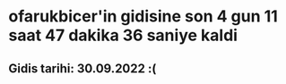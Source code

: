 # ofarukbicer'in gidisine son 4 gun 11 saat 47 dakika 36 saniye kaldi

## Gidis tarihi: 30.09.2022 :(